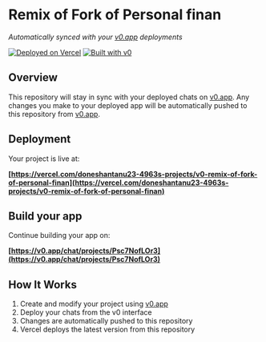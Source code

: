 # Remix of Fork of Personal finan

*Automatically synced with your [v0.app](https://v0.app) deployments*

[![Deployed on Vercel](https://img.shields.io/badge/Deployed%20on-Vercel-black?style=for-the-badge&logo=vercel)](https://vercel.com/doneshantanu23-4963s-projects/v0-remix-of-fork-of-personal-finan)
[![Built with v0](https://img.shields.io/badge/Built%20with-v0.app-black?style=for-the-badge)](https://v0.app/chat/projects/Psc7NofLOr3)

## Overview

This repository will stay in sync with your deployed chats on [v0.app](https://v0.app).
Any changes you make to your deployed app will be automatically pushed to this repository from [v0.app](https://v0.app).

## Deployment

Your project is live at:

**[https://vercel.com/doneshantanu23-4963s-projects/v0-remix-of-fork-of-personal-finan](https://vercel.com/doneshantanu23-4963s-projects/v0-remix-of-fork-of-personal-finan)**

## Build your app

Continue building your app on:

**[https://v0.app/chat/projects/Psc7NofLOr3](https://v0.app/chat/projects/Psc7NofLOr3)**

## How It Works

1. Create and modify your project using [v0.app](https://v0.app)
2. Deploy your chats from the v0 interface
3. Changes are automatically pushed to this repository
4. Vercel deploys the latest version from this repository